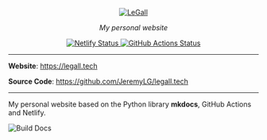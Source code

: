 <p align="center">
  <a href="https://legall.tech"><img src="https://legall.tech/img/oss117-issou.png" alt="LeGall"></a>
</p>
<p align="center">
    <em>My personal website</em>
</p>
<p align="center">
<a href="https://app.netlify.com/sites/affectionate-hodgkin-a82a74/deploys" target="_blank">
    <img src="https://api.netlify.com/api/v1/badges/d9de9519-4c11-44c0-a492-86b2a2dce3a0/deploy-status" alt="Netlify Status">
</a>
<a href="https://github.com/JeremyLG/legall.tech/actions" target="_blank">
    <img src="https://github.com/JeremyLG/legall.tech/workflows/Build%20Docs/badge.svg" alt="GitHub Actions Status">
</a>
</p>

---

**Website**: <a href="https://legall.tech" target="_blank">https://legall.tech</a>

**Source Code**: <a href="https://github.com/JeremyLG/legall.tech" target="_blank">https://github.com/JeremyLG/legall.tech</a>

---

My personal website based on the Python library **mkdocs**, GitHub Actions and Netlify.

![Build Docs](https://github.com/JeremyLG/legall.tech/workflows/Build%20Docs/badge.svg?branch=master)